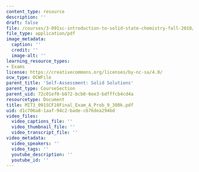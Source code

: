 ```yaml
---
content_type: resource
description: ''
draft: false
file: /courses/3-091sc-introduction-to-solid-state-chemistry-fall-2010/d1c706a81aaf94c2badec676dea294bd_MIT3_091SCF10Final_Exam_A_Prob_9_300k.pdf
file_type: application/pdf
image_metadata:
  caption: ''
  credit: ''
  image-alt: ''
learning_resource_types:
- Exams
license: https://creativecommons.org/licenses/by-nc-sa/4.0/
ocw_type: OCWFile
parent_title: 'Self-Assessment: Solid Solutions'
parent_type: CourseSection
parent_uid: 72c01ef0-b872-bcb0-6ee3-bdfffcb4cd4a
resourcetype: Document
title: MIT3_091SCF10Final_Exam_A_Prob_9_300k.pdf
uid: d1c706a8-1aaf-94c2-bade-c676dea294bd
video_files:
  video_captions_file: ''
  video_thumbnail_file: ''
  video_transcript_file: ''
video_metadata:
  video_speakers: ''
  video_tags: ''
  youtube_description: ''
  youtube_id: ''
---
```

